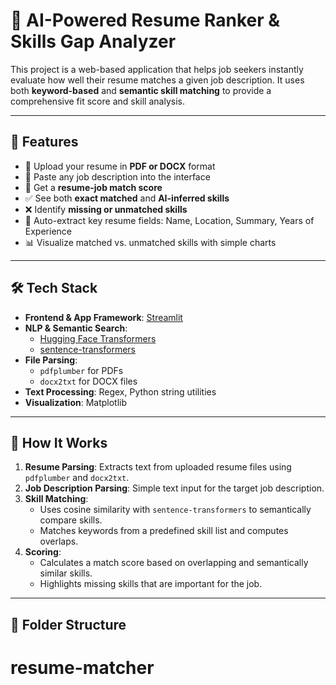 # 🧠 AI-Powered Resume Ranker & Skills Gap Analyzer

This project is a web-based application that helps job seekers instantly evaluate how well their resume matches a given job description. It uses both **keyword-based** and **semantic skill matching** to provide a comprehensive fit score and skill analysis.

---

## 📌 Features

- 📎 Upload your resume in **PDF or DOCX** format
- 📝 Paste any job description into the interface
- 🎯 Get a **resume-job match score**
- ✅ See both **exact matched** and **AI-inferred skills**
- ❌ Identify **missing or unmatched skills**
- 👤 Auto-extract key resume fields: Name, Location, Summary, Years of Experience
- 📊 Visualize matched vs. unmatched skills with simple charts

---

## 🛠️ Tech Stack

- **Frontend & App Framework**: [Streamlit](https://streamlit.io/)
- **NLP & Semantic Search**:
  - [Hugging Face Transformers](https://huggingface.co/)
  - [sentence-transformers](https://www.sbert.net/)
- **File Parsing**:
  - `pdfplumber` for PDFs
  - `docx2txt` for DOCX files
- **Text Processing**: Regex, Python string utilities
- **Visualization**: Matplotlib

---

## 🧠 How It Works

1. **Resume Parsing**: Extracts text from uploaded resume files using `pdfplumber` and `docx2txt`.
2. **Job Description Parsing**: Simple text input for the target job description.
3. **Skill Matching**:
   - Uses cosine similarity with `sentence-transformers` to semantically compare skills.
   - Matches keywords from a predefined skill list and computes overlaps.
4. **Scoring**:
   - Calculates a match score based on overlapping and semantically similar skills.
   - Highlights missing skills that are important for the job.

---

## 📂 Folder Structure

# resume-matcher
